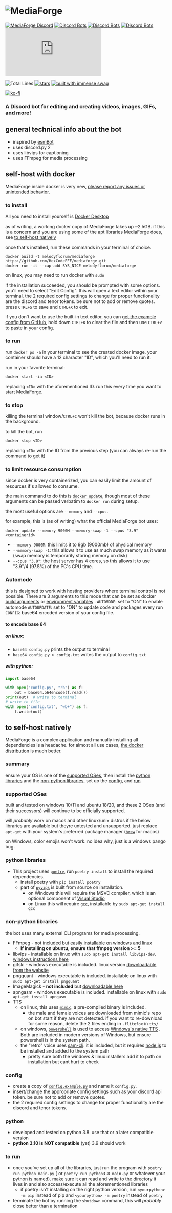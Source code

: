 # ![MediaForge](media/external/banner.png)

[![MediaForge Discord](https://discordapp.com/api/guilds/803788965215338546/widget.png)](https://discord.gg/xwWjgyVqBz)
[![Discord Bots](https://top.gg/api/widget/status/780570413767983122.svg)](https://top.gg/bot/780570413767983122)
[![Discord Bots](https://top.gg/api/widget/servers/780570413767983122.svg)](https://top.gg/bot/780570413767983122)
[![Discord Bots](https://top.gg/api/widget/upvotes/780570413767983122.svg)](https://top.gg/bot/780570413767983122/vote)
[![uptime](https://app.statuscake.com/button/index.php?Track=6022597&Design=6)](https://uptime.statuscake.com/?TestID=JyWrfGfIjT)

![Total Lines](https://img.shields.io/tokei/lines/github/HexCodeFFF/mediaforge)
[![stars](https://img.shields.io/github/stars/HexCodeFFF/mediaforge?style=social)](https://github.com/HexCodeFFF/mediaforge/stargazers)
[![built with immense swag](https://img.shields.io/static/v1?label=built+with&message=immense+swag&color=D262BA)](https://knowyourmeme.com/memes/trollface)

[//]: # (![discord.py]&#40;https://img.shields.io/github/pipenv/locked/dependency-version/HexCodeFFF/mediaforge/nextcord&#41;)

[//]: # (![python]&#40;https://img.shields.io/github/pipenv/locked/python-version/HexCodeFFF/mediaforge&#41;)

[![ko-fi](https://ko-fi.com/img/githubbutton_sm.svg)](https://ko-fi.com/Q5Q75US4A)

### A Discord bot for editing and creating videos, images, GIFs, and more!

## general technical info about the bot

- inspired by [esmBot](https://github.com/esmBot/esmBot)
- uses discord.py 2
- uses libvips for captioning
- uses FFmpeg for media processing

## self-host with docker

MediaForge inside docker is very
new, [please report any issues or unintended behavior.](https://github.com/HexCodeFFF/mediaforge/issues)

### to install

All you need to install yourself is [Docker Desktop](https://docs.docker.com/get-docker/)

as of writing, a working docker copy of MediaForge takes up ~2.5GB. if this is a concern and you are using some of the
apt libraries MediaForge does, see [to self-host natively](#to-self-host-natively)

once that's installed, run these commands in your terminal of choice.

```shell
docker build -t melodyflorum/mediaforge https://github.com/HexCodeFFF/mediaforge.git
docker run -it --cap-add SYS_NICE melodyflorum/mediaforge
```

on linux, you may need to run docker with `sudo`

if the installation succeeded, you should be prompted with some options. you'll need to select "Edit Config". this will
open a text editor within your terminal. the 2 required config settings to change for proper functionality are the
discord and tenor tokens. be sure not to add or remove quotes. press `CTRL+S` to save and `CTRL+X` to exit.

if you don't want to use the built-in text editor, you can [get the example config from GitHub](config.example.py), hold
down `CTRL+K` to clear the file and then use `CTRL+V` to paste in your config.

### to run

run `docker ps -a` in your terminal to see the created docker image. your container should have a 12 character "ID",
which you'll need to run it.

run in your favorite terminal:

```shell
docker start -ia <ID>
```

replacing `<ID>` with the aforementioned ID. run this every time you want to start MediaForge.

### to stop

killing the terminal window/`CTRL+C` won't kill the bot, because docker runs in the background.

to kill the bot, run

```shell
docker stop <ID>
```

replacing `<ID>` with the ID from the previous step (you can always re-run the command to get it)

### to limit resource consumption

since docker is very containerized, you can easily limit the amount of resources it's allowed to consume.

the main command to do this is [`docker update`](https://docs.docker.com/engine/reference/commandline/update/#usage),
though most of these arguments can be passed verbatim to `docker run` during setup.

the most useful options are `--memory` and `--cpus`.

for example, this is (as of writing) what the official MediaForge bot uses:

```shell
docker update --memory 9000M --memory-swap -1 --cpus "3.9" <containerid>
```

- `--memory 9000M`: this limits it to 9gb (9000mb) of physical memory
- `--memory-swap -1`: this allows it to use as much swap memory as it wants (swap memory is temporarily storing memory
  on disk)
- `--cpus "3.9"`: the host server has 4 cores, so this allows it to use "3.9"/4 (97.5%) of the PC's CPU time.

### Automode

this is designed to work with hosting providers where terminal control is not possible. There are 3 arguments to this
mode that can be set as
docker [build arguments](https://docs.docker.com/engine/reference/commandline/build/#set-build-time-variables---build-arg)
or [environment variables](https://docs.docker.com/engine/reference/commandline/run/#set-environment-variables--e---env---env-file)
.
`AUTOMODE`: set to "ON" to enable automode
`AUTOUPDATE`: set to "ON" to update code and packages every run
`CONFIG`: base64 encoded version of your config file.

#### to encode base 64

##### on linux:

- `base64 config.py` prints the output to terminal
- `base64 config.py > config.txt` writes the output to `config.txt`

##### with python:

```python
import base64

with open("config.py", "rb") as f:
    out = base64.b64encode(f.read())
print(out)  # write to terminal
# write to file
with open("config.txt", "wb+") as f:
    f.write(out)
```

## to self-host natively

MediaForge is a complex application and manually installing all dependencies is a headache. for almost all use
cases, [the docker distribution](#self-host-with-docker) is much better.

### summary

ensure your OS is one of the [supported OSes](#supported-oses), then install the [python libraries](#python-libraries)
and the [non-python libraries](#non-python-libraries), set up the [config](#config), and [run](#to-run)

### supported OSes

built and tested on windows 10/11 and ubuntu 18/20, and these 2 OSes (and their successors) will continue to be
officially supported.

will _probably_ work on macos and other linux/unix distros if the below libraries are available but theyre untested and
unsupported. just replace `apt-get` with your system's preferred package manager ([`brew`](https://brew.sh/) for macos)

on Windows, color emojis won't work. no idea why, just is a windows pango bug.

### python libraries

- This project uses [`poetry`](https://python-poetry.org/), run `poetry install` to install the required dependencies.
    - install poetry with `pip install poetry`
    - part of [`pyvips`](https://pypi.org/project/pyvips/) is built from source on installation.
        - on Windows this will require the MSVC compiler, which is an optional component
          of [Visual Studio](https://visualstudio.microsoft.com/downloads/)
        - on Linux this will require [`gcc`](https://packages.ubuntu.com/bionic/gcc), installable
          by `sudo apt-get install gcc`

### non-python libraries

the bot uses many external CLI programs for media processing.

- FFmpeg - not included but [easily installable on windows and linux](https://ffmpeg.org/download.html)
    - **If installing on ubuntu, ensure that ffmpeg version >= 5**
- libvips - installable on linux with `sudo apt-get install libvips-dev`. [windows instructions here](https://www.libvips.org/install.html#installing-the-windows-binary)
- gifski - windows executable is included. linux version [downloadable from the website](https://gif.ski/)
- pngquant - windows executable is included. installable on linux with `sudo apt-get install pngquant`
- ImageMagick - **not included** but [downloadable here](https://imagemagick.org/script/download.php)
- apngasm - windows executable is included. installable on linux with `sudo apt-get install apngasm`
- TTS
    - on linux, this uses [`mimic`](https://github.com/MycroftAI/mimic1). a pre-compiled binary is included.
        - the male and female voices are downloaded from mimic's repo on bot start if they are not detected. if you want
          to re-download for some reason, delete the 2 files ending in `.flitefox` in `tts/`
    - on windows, [`powershell`](https://aka.ms/powershell) is used to
      access [Windows's native TTS](https://docs.microsoft.com/en-us/uwp/api/windows.media.speechsynthesis.speechsynthesizer)
      . Both are included in modern versions of Windows, but ensure powershell is in the system path.
    - the "retro" voice uses [sam-cli](https://github.com/HexCodeFFF/sam-cli). it is included, but it
      requires [node.js](https://nodejs.org/) to be installed and added to the system path
        - pretty sure both the windows & linux installers add it to path on installation but cant hurt to check


### config

- create a copy of [`config.example.py`](config.example.py) and name it `config.py`.
- insert/change the appropriate config settings such as your discord api token. be sure not to add or remove quotes.
- the 2 required config settings to change for proper functionality are the discord and tenor tokens.

### python

- developed and tested on python 3.8. use that or a later compatible version
- **python 3.10 is NOT compatible** (yet) 3.9 should work

### to run

- once you've set up all of the libraries, just run the program with `poetry run python main.py` (
  or `poetry run python3.8 main.py` or whatever your python is named). make sure it can read and write to the directory
  it lives in and also access/execute all the aforementioned libraries
    - if poetry isn't installing on the right python version, run `<yourpython> -m pip` instead of pip
      and `<yourpython> -m poetry` instead of `poetry`
- terminate the bot by running the `shutdown` command, this will _probably_ close better than a termination

